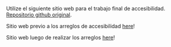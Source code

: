 Utilize el siguiente sitio web para el trabajo final de accesibilidad. [Repositorio github original](https://github.com/thecodercoder/fem-easybank).

Sitio web previo a los arreglos de accesibilidad [here](https://codercoder-easybank.pages.dev/)!

Sitio web luego de realizar los arreglos [here](https://codercoder-easybank.pages.dev/)!
